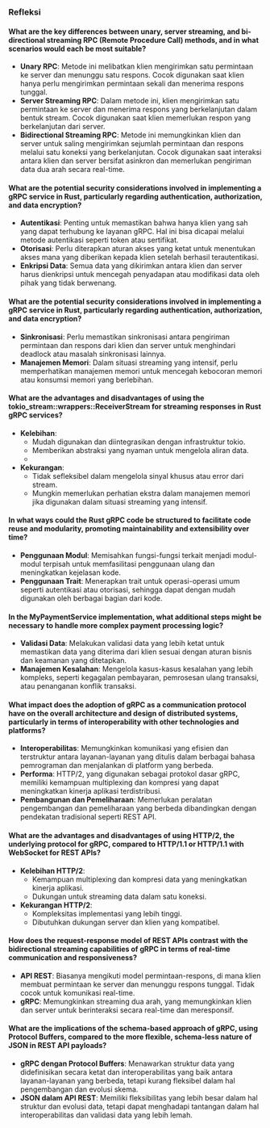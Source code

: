 ### Refleksi

#### What are the key differences between unary, server streaming, and bi-directional streaming RPC (Remote Procedure Call) methods, and in what scenarios would each be most suitable?

- **Unary RPC**: Metode ini melibatkan klien mengirimkan satu permintaan ke server dan menunggu satu respons. Cocok digunakan saat klien hanya perlu mengirimkan permintaan sekali dan menerima respons tunggal.
- **Server Streaming RPC**: Dalam metode ini, klien mengirimkan satu permintaan ke server dan menerima respons yang berkelanjutan dalam bentuk stream. Cocok digunakan saat klien memerlukan respon yang berkelanjutan dari server.
- **Bidirectional Streaming RPC**: Metode ini memungkinkan klien dan server untuk saling mengirimkan sejumlah permintaan dan respons melalui satu koneksi yang berkelanjutan. Cocok digunakan saat interaksi antara klien dan server bersifat asinkron dan memerlukan pengiriman data dua arah secara real-time.

#### What are the potential security considerations involved in implementing a gRPC service in Rust, particularly regarding authentication, authorization, and data encryption?

- **Autentikasi**: Penting untuk memastikan bahwa hanya klien yang sah yang dapat terhubung ke layanan gRPC. Hal ini bisa dicapai melalui metode autentikasi seperti token atau sertifikat.
- **Otorisasi**: Perlu diterapkan aturan akses yang ketat untuk menentukan akses mana yang diberikan kepada klien setelah berhasil terautentikasi.
- **Enkripsi Data**: Semua data yang dikirimkan antara klien dan server harus dienkripsi untuk mencegah penyadapan atau modifikasi data oleh pihak yang tidak berwenang.

#### What are the potential security considerations involved in implementing a gRPC service in Rust, particularly regarding authentication, authorization, and data encryption?

- **Sinkronisasi**: Perlu memastikan sinkronisasi antara pengiriman permintaan dan respons dari klien dan server untuk menghindari deadlock atau masalah sinkronisasi lainnya.
- **Manajemen Memori**: Dalam situasi streaming yang intensif, perlu memperhatikan manajemen memori untuk mencegah kebocoran memori atau konsumsi memori yang berlebihan.

#### What are the advantages and disadvantages of using the tokio_stream::wrappers::ReceiverStream for streaming responses in Rust gRPC services?

- **Kelebihan**:
  - Mudah digunakan dan diintegrasikan dengan infrastruktur tokio.
  - Memberikan abstraksi yang nyaman untuk mengelola aliran data.
  - 
- **Kekurangan**:
  - Tidak sefleksibel dalam mengelola sinyal khusus atau error dari stream.
  - Mungkin memerlukan perhatian ekstra dalam manajemen memori jika digunakan dalam situasi streaming yang intensif.

#### In what ways could the Rust gRPC code be structured to facilitate code reuse and modularity, promoting maintainability and extensibility over time?
- **Penggunaan Modul**: Memisahkan fungsi-fungsi terkait menjadi modul-modul terpisah untuk memfasilitasi penggunaan ulang dan meningkatkan kejelasan kode.
- **Penggunaan Trait**: Menerapkan trait untuk operasi-operasi umum seperti autentikasi atau otorisasi, sehingga dapat dengan mudah digunakan oleh berbagai bagian dari kode.

#### In the MyPaymentService implementation, what additional steps might be necessary to handle more complex payment processing logic?

- **Validasi Data**: Melakukan validasi data yang lebih ketat untuk memastikan data yang diterima dari klien sesuai dengan aturan bisnis dan keamanan yang ditetapkan.
- **Manajemen Kesalahan**: Mengelola kasus-kasus kesalahan yang lebih kompleks, seperti kegagalan pembayaran, pemrosesan ulang transaksi, atau penanganan konflik transaksi.

#### What impact does the adoption of gRPC as a communication protocol have on the overall architecture and design of distributed systems, particularly in terms of interoperability with other technologies and platforms?

- **Interoperabilitas**: Memungkinkan komunikasi yang efisien dan terstruktur antara layanan-layanan yang ditulis dalam berbagai bahasa pemrograman dan menjalankan di platform yang berbeda.
- **Performa**: HTTP/2, yang digunakan sebagai protokol dasar gRPC, memiliki kemampuan multiplexing dan kompresi yang dapat meningkatkan kinerja aplikasi terdistribusi.
- **Pembangunan dan Pemeliharaan**: Memerlukan peralatan pengembangan dan pemeliharaan yang berbeda dibandingkan dengan pendekatan tradisional seperti REST API.

#### What are the advantages and disadvantages of using HTTP/2, the underlying protocol for gRPC, compared to HTTP/1.1 or HTTP/1.1 with WebSocket for REST APIs?
- **Kelebihan HTTP/2**:
  - Kemampuan multiplexing dan kompresi data yang meningkatkan kinerja aplikasi.
  - Dukungan untuk streaming data dalam satu koneksi.
- **Kekurangan HTTP/2**:
  - Kompleksitas implementasi yang lebih tinggi.
  - Dibutuhkan dukungan server dan klien yang kompatibel.

#### How does the request-response model of REST APIs contrast with the bidirectional streaming capabilities of gRPC in terms of real-time communication and responsiveness?
- **API REST**: Biasanya mengikuti model permintaan-respons, di mana klien membuat permintaan ke server dan menunggu respons tunggal. Tidak cocok untuk komunikasi real-time.
- **gRPC**: Memungkinkan streaming dua arah, yang memungkinkan klien dan server untuk berinteraksi secara real-time dan meresponsif.

#### What are the implications of the schema-based approach of gRPC, using Protocol Buffers, compared to the more flexible, schema-less nature of JSON in REST API payloads?
- **gRPC dengan Protocol Buffers**: Menawarkan struktur data yang didefinisikan secara ketat dan interoperabilitas yang baik antara layanan-layanan yang berbeda, tetapi kurang fleksibel dalam hal pengembangan dan evolusi skema.
- **JSON dalam API REST**: Memiliki fleksibilitas yang lebih besar dalam hal struktur dan evolusi data, tetapi dapat menghadapi tantangan dalam hal interoperabilitas dan validasi data yang lebih lemah.
